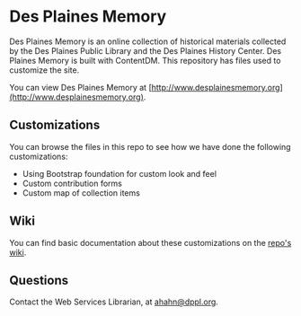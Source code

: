 Des Plaines Memory
=================

Des Plaines Memory is an online collection of historical materials collected by the Des Plaines Public Library and the Des Plaines History Center. Des Plaines Memory is built with ContentDM. This repository has files used to customize the site.

You can view Des Plaines Memory at [http://www.desplainesmemory.org](http://www.desplainesmemory.org).

Customizations
--------------

You can browse the files in this repo to see how we have done the following customizations:

- Using Bootstrap foundation for custom look and feel
- Custom contribution forms
- Custom map of collection items

Wiki
----

You can find basic documentation about these customizations on the [repo's wiki](https://github.com/dpplweb/dpmemory/wiki).

Questions
---------

Contact the Web Services Librarian, at [ahahn@dppl.org](mailto:ahahn@dppl.org).
